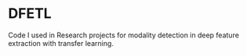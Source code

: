 # DFETL
Code I used in Research projects for modality detection in deep feature extraction with transfer learning.
